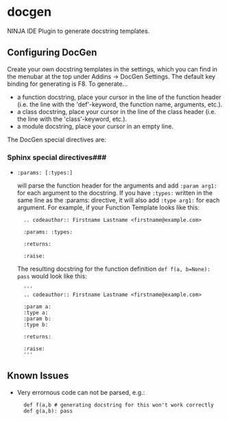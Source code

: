 docgen
======

NINJA IDE Plugin to generate docstring templates.

Configuring DocGen
------------------

Create your own docstring templates in the settings, which you can find in the menubar at the top under Addins -> DocGen Settings. The default key binding for generating is F8.
To generate...
* a function docstring, place your cursor in the line of the function header (i.e. the line with the 'def'-keyword, the function name, arguments, etc.).
* a class docstring, place your cursor in the line of the class header (i.e. the line with the 'class'-keyword, etc.).
* a module docstring, place your cursor in an empty line.

The DocGen special directives are:

### Sphinx special directives###

* `:params: [:types:]`

    will parse the function header for the arguments and add `:param arg1:` for each argument to the docstring. If you have `:types:` written in the same line as the :params: directive, it will also add `:type arg1:` for each argument.
    For example, if your Function Template looks like this:

        .. codeauthor:: Firstname Lastname <firstname@example.com>
         
        :params: :types:
         
        :returns: 
         
        :raise: 

    The resulting docstring for the function definition `def f(a, b=None): pass` would look like this:

        '''
        .. codeauthor:: Firstname Lastname <firstname@example.com>
         
        :param a: 
        :type a: 
        :param b: 
        :type b: 
         
        :returns: 
         
        :raise: 
        '''

Known Issues
------------

* Very errornous code can not be parsed, e.g.:

        def f(a,b # generating docstring for this won't work correctly
        def g(a,b): pass
